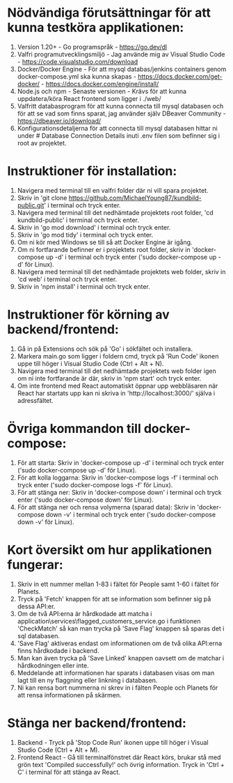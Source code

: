 # Nödvändiga förutsättningar för att kunna testköra applikationen:

1. Version 1.20+ - Go programspråk - https://go.dev/dl
2. Valfri programutvecklingsmiljö - Jag använde mig av Visual Studio Code - https://code.visualstudio.com/download
3. Docker/Docker Engine - För att mysql databas/jenkins containers genom docker-compose.yml ska kunna skapas - https://docs.docker.com/get-docker/ - https://docs.docker.com/engine/install/
4. Node.js och npm - Senaste versionen - Krävs för att kunna uppdatera/köra React frontend som ligger i ./web/
5. Valfritt databasprogram för att kunna connecta till mysql databasen och för att se vad som finns sparat, jag använder själv DBeaver Community - https://dbeaver.io/download/
6. Konfigurationsdetaljerna för att connecta till mysql databasen hittar ni under # Database Connection Details inuti .env filen som befinner sig i root av projektet.

# Instruktioner för installation:

1. Navigera med terminal till en valfri folder där ni vill spara projektet.
2. Skriv in 'git clone https://github.com/MichaelYoung87/kundbild-public.git' i terminal och tryck enter.
3. Navigera med terminal till det nedhämtade projektets root folder, 'cd kundbild-public' i terminal och tryck enter.
4. Skriv in 'go mod download' i terminal och tryck enter.
5. Skriv in 'go mod tidy' i terminal och tryck enter.
6. Om ni kör med Windows se till så att Docker Engine är igång.
7. Om ni fortfarande befinner er i projektets root folder, skriv in 'docker-compose up -d' i terminal och tryck enter ('sudo docker-compose up -d' för Linux).
8. Navigera med terminal till det nedhämtade projektets web folder, skriv in 'cd web' i terminal och tryck enter.
9. Skriv in 'npm install' i terminal och tryck enter. 

# Instruktioner för körning av backend/frontend:

1. Gå in på Extensions och sök på 'Go' i sökfältet och installera.
2. Markera main.go som ligger i foldern cmd, tryck på 'Run Code' ikonen uppe till höger i Visual Studio Code (Ctrl + Alt + N).
3. Navigera med terminal till det nedhämtade projektets web folder igen om ni inte fortfarande är där, skriv in 'npm start' och tryck enter.
4. Om inte frontend med React automatiskt öppnar upp webbläsaren när React har startats upp kan ni skriva in 'http://localhost:3000/' själva i adressfältet.

# Övriga kommandon till docker-compose:

1. För att starta: Skriv in 'docker-compose up -d' i terminal och tryck enter ('sudo docker-compose up -d' för Linux).
2. För att kolla loggarna: Skriv in 'docker-compose logs -f' i terminal och tryck enter ('sudo docker-compose logs -f' för Linux).
3. För att stänga ner: Skriv in 'docker-compose down' i terminal och tryck enter ('sudo docker-compose down' för Linux).
4. För att stänga ner och rensa volymerna (sparad data): Skriv in 'docker-compose down -v' i terminal och tryck enter ('sudo docker-compose down -v' för Linux).

# Kort översikt om hur applikationen fungerar:

1. Skriv in ett nummer mellan 1-83 i fältet för People samt 1-60 i fältet för Planets.
2. Tryck på 'Fetch' knappen för att se information som befinner sig på dessa API:er.
3. Om de två API:erna är hårdkodade att matcha i application\services\flagged_customers_service.go i funktionen 'CheckMatch' så kan man trycka på 'Save Flag' knappen så sparas det i sql databasen.
4. 'Save Flag' aktiveras endast om informationen om de två olika API:erna finns hårdkodade i backend.
5. Man kan även trycka på 'Save Linked' knappen oavsett om de matchar i hårdkodningen eller inte.
6. Meddelande att informationen har sparats i databasen visas om man lagt till en ny flaggning eller linkning i databasen.
7. Ni kan rensa bort nummerna ni skrev in i fälten People och Planets för att rensa informationen på skärmen.

# Stänga ner backend/frontend:

1. Backend - Tryck på 'Stop Code Run' ikonen uppe till höger i Visual Studio Code (Ctrl + Alt + M).
2. Frontend React - Gå till terminalfönstret där React körs, brukar stå med grön text 'Compiled successfully!' och övrig information. Tryck in 'Ctrl + C' i terminal för att stänga av React.

